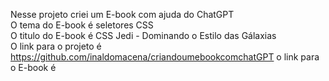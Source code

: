 Nesse projeto criei um E-book com ajuda do ChatGPT <br>
O tema do E-book é seletores CSS <br>
O titulo do E-book é CSS Jedi - Dominando o Estilo das Gálaxias <br>
O link para o projeto é https://github.com/inaldomacena/criandoumebookcomchatGPT
o link para o E-book é
